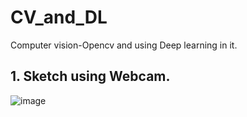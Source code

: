 # CV_and_DL
Computer vision-Opencv and using Deep learning in it.

## 1. Sketch using Webcam.
![image](https://user-images.githubusercontent.com/62549297/122635979-6e90f480-d104-11eb-8f64-006e19c88780.png)
